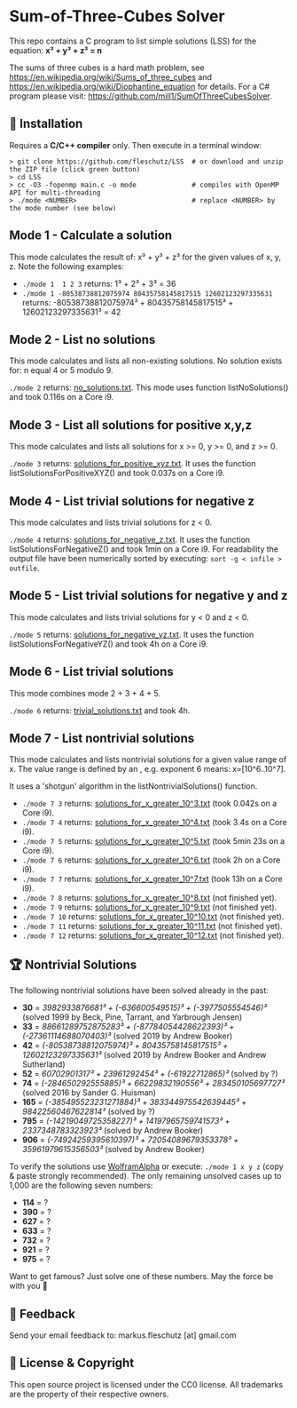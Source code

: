 Sum-of-Three-Cubes Solver
=========================
This repo contains a C program to list simple solutions (LSS) for the equation: **x³ + y³ + z³ = n**

The sums of three cubes is a hard math problem, see https://en.wikipedia.org/wiki/Sums_of_three_cubes and https://en.wikipedia.org/wiki/Diophantine_equation for details. For a C# program please visit: https://github.com/mill1/SumOfThreeCubesSolver.


🔧 Installation
----------------
Requires a **C/C++ compiler** only. Then execute in a terminal window: 
```
> git clone https://github.com/fleschutz/LSS  # or download and unzip the ZIP file (click green button)
> cd LSS
> cc -O3 -fopenmp main.c -o mode              # compiles with OpenMP API for multi-threading
> ./mode <NUMBER>                             # replace <NUMBER> by the mode number (see below)
```

Mode 1 - Calculate a solution
-----------------------------
This mode calculates the result of: x³ + y³ + z³ for the given values of x, y, z. Note the following examples:

* `./mode 1  1 2 3` returns: 1³ + 2³ + 3³ = 36
* `./mode 1 -80538738812075974 80435758145817515 12602123297335631` returns: -80538738812075974³ + 80435758145817515³ + 12602123297335631³ = 42


Mode 2 - List no solutions
--------------------------
This mode calculates and lists all non-existing solutions. No solution exists for: n equal 4 or 5 modulo 9.

`./mode 2` returns: [no_solutions.txt](Solutions/no_solutions.txt). This mode uses function listNoSolutions() and took 0.116s on a Core i9.


Mode 3 - List all solutions for positive x,y,z
----------------------------------------------
This mode calculates and lists all solutions for x >= 0, y >= 0, and z >= 0.

`./mode 3` returns: [solutions_for_positive_xyz.txt](Solutions/solutions_for_positive_xyz.txt). It uses the function listSolutionsForPositiveXYZ() and took 0.037s on a Core i9.


Mode 4 - List trivial solutions for negative z
----------------------------------------------
This mode calculates and lists trivial solutions for z < 0.

`./mode 4` returns: [solutions_for_negative_z.txt](Solutions/solutions_for_negative_z.txt). It uses the function listSolutionsForNegativeZ() and took 1min on a Core i9. For readability the output file have been numerically sorted by executing: `sort -g < infile > outfile`.


Mode 5 - List trivial solutions for negative y and z
----------------------------------------------------
This mode calculates and lists trivial solutions for y < 0 and z < 0.

`./mode 5` returns: [solutions_for_negative_yz.txt](Solutions/solutions_for_negative_yz.txt). It uses the function listSolutionsForNegativeYZ() and took 4h on a Core i9.


Mode 6 - List trivial solutions
-------------------------------
This mode combines mode 2 + 3 + 4 + 5.

`./mode 6` returns: [trivial_solutions.txt](Solutions/trivial_solutions.txt) and took 4h.


Mode 7 - List nontrivial solutions
----------------------------------
This mode calculates and lists nontrivial solutions for a given value range of x. The value range is defined by an <exponent>, e.g. exponent 6 means: x=[10^6..10^7].

It uses a 'shotgun' algorithm in the listNontrivialSolutions() function. 

* `./mode 7 3` returns: [solutions_for_x_greater_10^3.txt](Solutions/solutions_for_x_greater_10^3.txt) (took 0.042s on a Core i9).
* `./mode 7 4` returns: [solutions_for_x_greater_10^4.txt](Solutions/solutions_for_x_greater_10^4.txt) (took 3.4s on a Core i9).
* `./mode 7 5` returns: [solutions_for_x_greater_10^5.txt](Solutions/solutions_for_x_greater_10^5.txt) (took 5min 23s on a Core i9).
* `./mode 7 6` returns: [solutions_for_x_greater_10^6.txt](Solutions/solutions_for_x_greater_10^6.txt) (took 2h on a Core i9).
* `./mode 7 7` returns: [solutions_for_x_greater_10^7.txt](Solutions/solutions_for_x_greater_10^7.txt) (took 13h on a Core i9).
* `./mode 7 8` returns: [solutions_for_x_greater_10^8.txt](Solutions/solutions_for_x_greater_10^8.txt) (not finished yet).
* `./mode 7 9` returns: [solutions_for_x_greater_10^9.txt](Solutions/solutions_for_x_greater_10^9.txt) (not finished yet).
* `./mode 7 10` returns: [solutions_for_x_greater_10^10.txt](Solutions/solutions_for_x_greater_10^10.txt) (not finished yet).
* `./mode 7 11` returns: [solutions_for_x_greater_10^11.txt](Solutions/solutions_for_x_greater_10^11.txt) (not finished yet).
* `./mode 7 12` returns: [solutions_for_x_greater_10^12.txt](Solutions/solutions_for_x_greater_10^12.txt) (not finished yet).


🏆 Nontrivial Solutions
------------------------
The following nontrivial solutions have been solved already in the past:

* **30** = *3982933876681³ + (-636600549515)³ + (-3977505554546)³* (solved 1999 by Beck, Pine, Tarrant, and Yarbrough Jensen)
* **33** = *88661289752875283³ + (-87784054428622393)³ + (-27361114688070403)³* (solved 2019 by Andrew Booker)
* **42** = *(-80538738812075974)³ + 80435758145817515³ + 12602123297335631³* (solved 2019 by Andrew Booker and Andrew Sutherland)
* **52** = *60702901317³ + 23961292454³ + (-61922712865)³* (solved by ?)
* **74** = *(-284650292555885)³ + 66229832190556³ + 283450105697727³* (solved 2016 by Sander G. Huisman)
* **165** = *(-385495523231271884)³ + 383344975542639445³ + 98422560467622814³* (solved by ?)
* **795** = *(-14219049725358227)³ + 14197965759741573³ + 2337348783323923³* (solved by Andrew Booker)
* **906** = *(-74924259395610397)³ + 72054089679353378³ + 35961979615356503³* (solved by Andrew Booker)

To verify the solutions use [WolframAlpha](https://www.wolframalpha.com) or execute: `./mode 1 x y z` (copy & paste strongly recommended). The only remaining unsolved cases up to 1,000 are the following seven numbers:

* **114** = ?
* **390** = ?
* **627** = ?
* **633** = ?
* **732** = ?
* **921** = ?
* **975** = ?

Want to get famous? Just solve one of these numbers. May the force be with you 🖖


📧 Feedback
------------
Send your email feedback to: markus.fleschutz [at] gmail.com


🤝 License & Copyright
-----------------------
This open source project is licensed under the CC0 license. All trademarks are the property of their respective owners.
